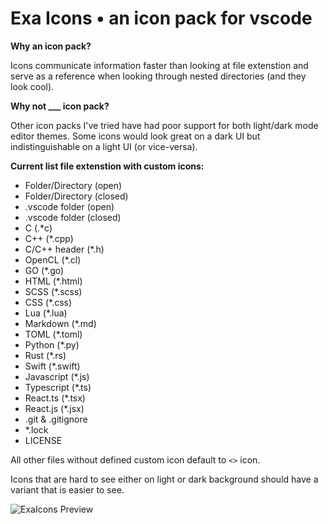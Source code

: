 # Exa Icons • an icon pack for vscode

**Why an icon pack?**

Icons communicate information faster than looking at file extenstion and serve as a reference when looking through nested directories (and they look cool).

**Why not ___ icon pack?**

Other icon packs I've tried have had poor support for both light/dark mode editor themes. Some icons would look great on a dark UI but indistinguishable on a light UI (or vice-versa).

**Current list file extenstion with custom icons:**

- Folder/Directory (open)
- Folder/Directory (closed)
- .vscode folder (open)
- .vscode folder (closed)
- C (.*c)
- C++ (*.cpp)
- C/C++ header (*.h)
- OpenCL (*.cl)
- GO (*.go)
- HTML (*.html)
- SCSS (*.scss)
- CSS (*.css)
- Lua (*.lua)
- Markdown (*.md)
- TOML (*.toml)
- Python (*.py)
- Rust (*.rs)
- Swift (*.swift)
- Javascript (*.js)
- Typescript (*.ts)
- React.ts (*.tsx)
- React.js (*.jsx)
- .git & .gitignore
- *.lock
- LICENSE

All other files without defined custom icon default to `<>` icon.

Icons that are hard to see either on light or dark background should have a variant that is easier to see.


![ExaIcons Preview](https://github.com/exastone/exa-icons/blob/main/screenshots/preview-sidebyside.png)
